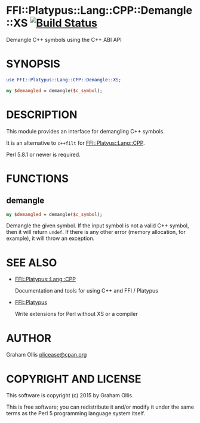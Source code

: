 # FFI::Platypus::Lang::CPP::Demangle::XS [![Build Status](https://travis-ci.org/PerlFFI/FFI-Platypus-Lang-CPP-Demangle-XS.svg)](http://travis-ci.org/PerlFFI/FFI-Platypus-Lang-CPP-Demangle-XS)

Demangle C++ symbols using the C++ ABI API

# SYNOPSIS

```perl
use FFI::Platypus::Lang::CPP::Demangle::XS;

my $demangled = demangle($c_symbol);
```

# DESCRIPTION

This module provides an interface for demangling C++ symbols.

It is an alternative to `c++filt` for [FFI::Platyus::Lang::CPP](https://metacpan.org/pod/FFI::Platyus::Lang::CPP).

Perl 5.8.1 or newer is required.

# FUNCTIONS

## demangle

```perl
my $demangled = demangle($c_symbol);
```

Demangle the given symbol.  If the input symbol is not a valid
C++ symbol, then it will return `undef`.  If there is any other
error (memory allocation, for example), it will throw an exception.

# SEE ALSO

- [FFI::Platypus::Lang::CPP](https://metacpan.org/pod/FFI::Platypus::Lang::CPP)

    Documentation and tools for using C++ and FFI / Platypus

- [FFI::Platypus](https://metacpan.org/pod/FFI::Platypus)

    Write extensions for Perl without XS or a compiler

# AUTHOR

Graham Ollis <plicease@cpan.org>

# COPYRIGHT AND LICENSE

This software is copyright (c) 2015 by Graham Ollis.

This is free software; you can redistribute it and/or modify it under
the same terms as the Perl 5 programming language system itself.

